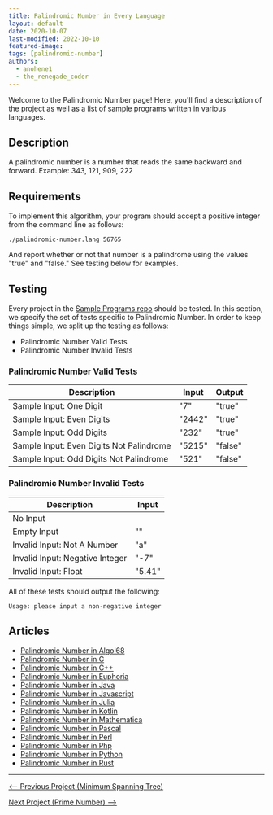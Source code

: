 ```yaml
---
title: Palindromic Number in Every Language
layout: default
date: 2020-10-07
last-modified: 2022-10-10
featured-image: 
tags: [palindromic-number]
authors:
  - anohene1
  - the_renegade_coder
---
```


Welcome to the Palindromic Number page! Here, you'll find a description of the project as well as a list of sample programs written in various languages.

## Description

A palindromic number is a number that reads the same backward and forward.
Example: 343, 121, 909, 222


## Requirements

To implement this algorithm, your program should accept a positive integer
from the command line as follows:

```console
./palindromic-number.lang 56765
```

And report whether or not that number is a palindrome using the values
"true" and "false." See testing below for examples.


## Testing

Every project in the [Sample Programs repo](https://github.com/TheRenegadeCoder/sample-programs) should be tested.
In this section, we specify the set of tests specific to Palindromic Number.
In order to keep things simple, we split up the testing as follows:

- Palindromic Number Valid Tests
- Palindromic Number Invalid Tests

### Palindromic Number Valid Tests

| Description | Input | Output |
| ----------- | ----- | ------ |
| Sample Input: One Digit | "7" | "true" |
| Sample Input: Even Digits | "2442" | "true" |
| Sample Input: Odd Digits | "232" | "true" |
| Sample Input: Even Digits Not Palindrome | "5215" | "false" |
| Sample Input: Odd Digits Not Palindrome | "521" | "false" |

### Palindromic Number Invalid Tests

| Description | Input |
| ----------- | ----- |
| No Input |  |
| Empty Input | "" |
| Invalid Input: Not A Number | "a" |
| Invalid Input: Negative Integer | "-7" |
| Invalid Input: Float | "5.41" |

All of these tests should output the following:

```
Usage: please input a non-negative integer
```


## Articles

- [Palindromic Number in Algol68](https://sampleprograms.io/projects/palindromic-number/algol68)
- [Palindromic Number in C](https://sampleprograms.io/projects/palindromic-number/c)
- [Palindromic Number in C++](https://sampleprograms.io/projects/palindromic-number/c-plus-plus)
- [Palindromic Number in Euphoria](https://sampleprograms.io/projects/palindromic-number/euphoria)
- [Palindromic Number in Java](https://sampleprograms.io/projects/palindromic-number/java)
- [Palindromic Number in Javascript](https://sampleprograms.io/projects/palindromic-number/javascript)
- [Palindromic Number in Julia](https://sampleprograms.io/projects/palindromic-number/julia)
- [Palindromic Number in Kotlin](https://sampleprograms.io/projects/palindromic-number/kotlin)
- [Palindromic Number in Mathematica](https://sampleprograms.io/projects/palindromic-number/mathematica)
- [Palindromic Number in Pascal](https://sampleprograms.io/projects/palindromic-number/pascal)
- [Palindromic Number in Perl](https://sampleprograms.io/projects/palindromic-number/perl)
- [Palindromic Number in Php](https://sampleprograms.io/projects/palindromic-number/php)
- [Palindromic Number in Python](https://sampleprograms.io/projects/palindromic-number/python)
- [Palindromic Number in Rust](https://sampleprograms.io/projects/palindromic-number/rust)

***

<nav class="project-nav">

<div id="prev" markdown="1">

[<-- Previous Project (Minimum Spanning Tree)](https://sampleprograms.io/projects/minimum-spanning-tree)

</div>

<div id="next" markdown="1">

[Next Project (Prime Number) -->](https://sampleprograms.io/projects/prime-number)

</div>

</nav>